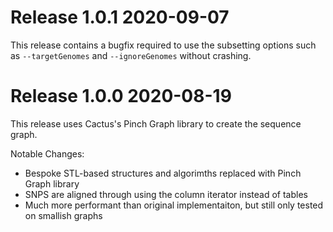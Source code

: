 # Release 1.0.1   2020-09-07

This release contains a bugfix required to use the subsetting options such as `--targetGenomes` and `--ignoreGenomes` without crashing.  

# Release 1.0.0   2020-08-19

This release uses Cactus's Pinch Graph library to create the sequence graph.

Notable Changes:
 - Bespoke STL-based structures and algorimths replaced with Pinch Graph library
 - SNPS are aligned through using the column iterator instead of tables
 - Much more performant than original implementaiton, but still only tested on smallish graphs

